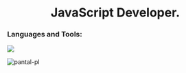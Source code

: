 
<h1 align="center">JavaScript Developer.</h1>

<h3 align="left">Languages and Tools:</h3>
 <a href="https://skillicons.dev">
    <img src="https://skillicons.dev/icons?i=js,nodejs,ts,react,aws,dynamodb,docker,html,css,sass,vite,figma,git,graphql,jest,mongodb" />
  </a>
<p><img align="center" src="https://github-readme-streak-stats.herokuapp.com/?user=pantal-pl&theme=dark" alt="pantal-pl" /></p>
